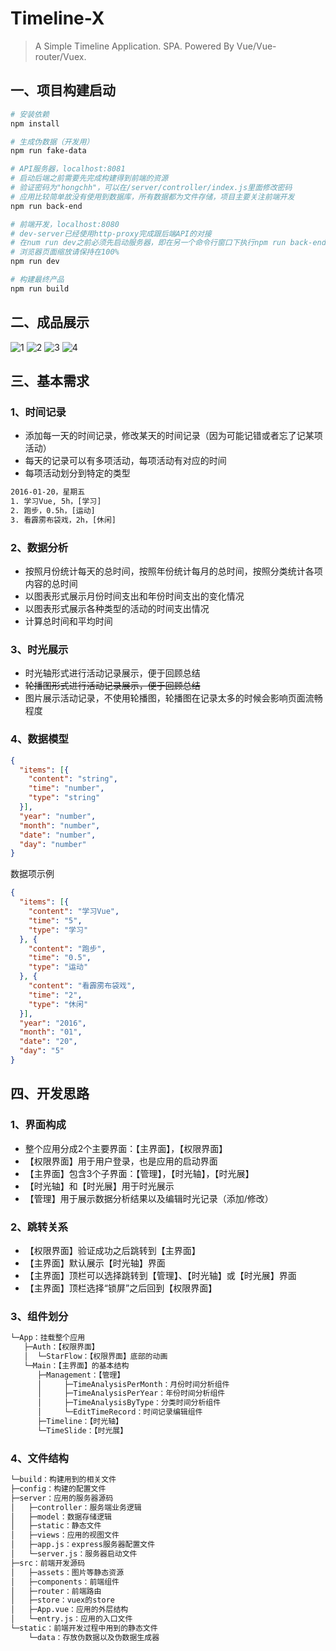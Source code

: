 # Timeline-X

> A Simple Timeline Application. SPA. Powered By Vue/Vue-router/Vuex.

## 一、项目构建启动

``` bash
# 安装依赖
npm install

# 生成伪数据（开发用）
npm run fake-data

# API服务器，localhost:8081
# 启动后端之前需要先完成构建得到前端的资源
# 验证密码为"hongchh"，可以在/server/controller/index.js里面修改密码
# 应用比较简单故没有使用到数据库，所有数据都为文件存储，项目主要关注前端开发
npm run back-end

# 前端开发，localhost:8080
# dev-server已经使用http-proxy完成跟后端API的对接
# 在num run dev之前必须先启动服务器，即在另一个命令行窗口下执行npm run back-end
# 浏览器页面缩放请保持在100%
npm run dev

# 构建最终产品
npm run build
```

## 二、成品展示
![1](image-for-readme/1.png)
![2](image-for-readme/2.png)
![3](image-for-readme/3.png)
![4](image-for-readme/4.png)

## 三、基本需求
### 1、时间记录
* 添加每一天的时间记录，修改某天的时间记录（因为可能记错或者忘了记某项活动）
* 每天的记录可以有多项活动，每项活动有对应的时间
* 每项活动划分到特定的类型

```txt
2016-01-20，星期五
1. 学习Vue, 5h，[学习]
2. 跑步，0.5h，[运动]
3. 看霹雳布袋戏，2h，[休闲]
```

### 2、数据分析
* 按照月份统计每天的总时间，按照年份统计每月的总时间，按照分类统计各项内容的总时间
* 以图表形式展示月份时间支出和年份时间支出的变化情况
* 以图表形式展示各种类型的活动的时间支出情况
* 计算总时间和平均时间

### 3、时光展示
* 时光轴形式进行活动记录展示，便于回顾总结
* ~~轮播图形式进行活动记录展示，便于回顾总结~~
* 图片展示活动记录，不使用轮播图，轮播图在记录太多的时候会影响页面流畅程度

### 4、数据模型
```json
{
  "items": [{
    "content": "string",
    "time": "number",
    "type": "string"
  }],
  "year": "number",
  "month": "number",
  "date": "number",
  "day": "number"
}
```

数据项示例
```json
{
  "items": [{
    "content": "学习Vue",
    "time": "5",
    "type": "学习"
  }, {
    "content": "跑步",
    "time": "0.5",
    "type": "运动"
  }, {
    "content": "看霹雳布袋戏",
    "time": "2",
    "type": "休闲"
  }],
  "year": "2016",
  "month": "01",
  "date": "20",
  "day": "5"
}
```

## 四、开发思路
### 1、界面构成
* 整个应用分成2个主要界面：【主界面】，【权限界面】
* 【权限界面】用于用户登录，也是应用的启动界面
* 【主界面】包含3个子界面：【管理】，【时光轴】，【时光展】
* 【时光轴】和【时光展】用于时光展示
* 【管理】用于展示数据分析结果以及编辑时光记录（添加/修改）

### 2、跳转关系
* 【权限界面】验证成功之后跳转到【主界面】
* 【主界面】默认展示【时光轴】界面
* 【主界面】顶栏可以选择跳转到【管理】、【时光轴】或【时光展】界面
* 【主界面】顶栏选择“锁屏”之后回到【权限界面】

### 3、组件划分
```txt
└─App：挂载整个应用
   ├─Auth：【权限界面】
   │  └─StarFlow：【权限界面】底部的动画
   └─Main：【主界面】的基本结构
      ├─Management：【管理】
      │     ├─TimeAnalysisPerMonth：月份时间分析组件
      │     ├─TimeAnalysisPerYear：年份时间分析组件
      │     ├─TimeAnalysisByType：分类时间分析组件
      │     └─EditTimeRecord：时间记录编辑组件
      ├─Timeline：【时光轴】
      └─TimeSlide：【时光展】
```

### 4、文件结构
```txt
└─build：构建用到的相关文件
├─config：构建的配置文件
├─server：应用的服务器源码
│   ├─controller：服务端业务逻辑
│   ├─model：数据存储逻辑
│   ├─static：静态文件
│   ├─views：应用的视图文件
│   ├─app.js：express服务器配置文件
│   └─server.js：服务器启动文件
├─src：前端开发源码
│   ├─assets：图片等静态资源
│   ├─components：前端组件
│   ├─router：前端路由
│   ├─store：vuex的store
│   ├─App.vue：应用的外层结构
│   └─entry.js：应用的入口文件
└─static：前端开发过程中用到的静态文件
    └─data：存放伪数据以及伪数据生成器
```
